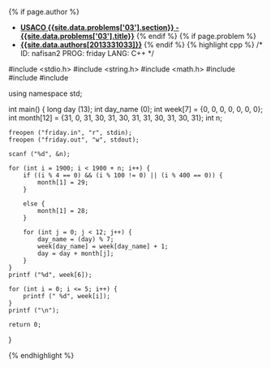 <a name="2013331033.03"></a>

{% if page.author %}
- **[USACO {{site.data.problems['03'].section}} - {{site.data.problems['03'].title}}]({{site.baseurl}}/problem/03)**
{% endif %}
{% if page.problem %}
- **[{{site.data.authors[2013331033]}}]({{site.baseurl}}/author/2013331033)**
{% endif %}
{% highlight cpp %}
/*
ID: nafisan2
PROG: friday
LANG: C++
*/

#include <stdio.h>
#include <string.h>
#include <math.h>
#include <string>
#include <algorithm>
#include <iostream>

using namespace std;

int main() {
    long day (13);
    int day_name (0);
    int week[7] = {0, 0, 0, 0, 0, 0, 0};
    int month[12] = {31, 0, 31, 30, 31, 30, 31, 31, 30, 31, 30, 31};
    int n;

    freopen ("friday.in", "r", stdin);
    freopen ("friday.out", "w", stdout);

    scanf ("%d", &n);

    for (int i = 1900; i < 1900 + n; i++) {
        if ((i % 4 == 0) && (i % 100 != 0) || (i % 400 == 0)) {
            month[1] = 29;
        }

        else {
            month[1] = 28;
        }

        for (int j = 0; j < 12; j++) {
            day_name = (day) % 7;
            week[day_name] = week[day_name] + 1;
            day = day + month[j];
        }
    }
    printf ("%d", week[6]);

    for (int i = 0; i <= 5; i++) {
        printf (" %d", week[i]);
    }
    printf ("\n");

    return 0;
}

{% endhighlight %}